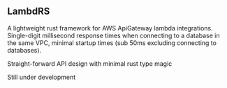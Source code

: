 ## LambdRS

A lightweight rust framework for AWS ApiGateway lambda integrations. Single-digit millisecond response times when connecting to a database in the same VPC, 
minimal startup times (sub 50ms excluding connecting to databases).

Straight-forward API design with minimal rust type magic

Still under development

